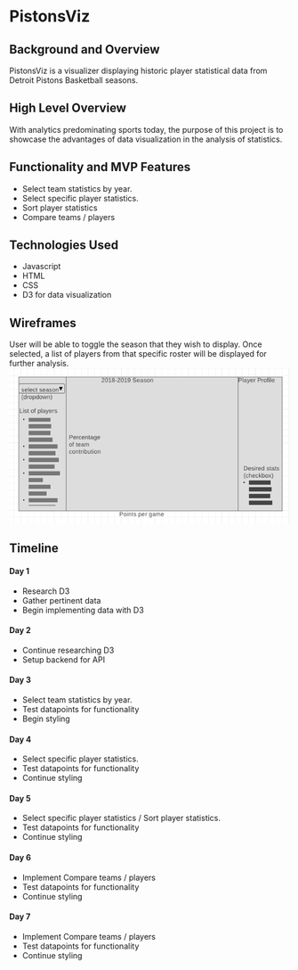 <h1>PistonsViz</h1>

<h2>Background and Overview</h2>
PistonsViz is a visualizer displaying historic player statistical data from Detroit Pistons Basketball seasons.

<h2>High Level Overview</h2>
With analytics predominating sports today, the purpose of this project is to showcase the advantages of data visualization in the analysis of statistics.

<h2>Functionality and MVP Features</h2>
<ul>
    <li>Select team statistics by year.</li>
    <li>Select specific player statistics.</li>
    <li>Sort player statistics</li>
    <li>Compare teams / players</li>
</ul>

<h2>Technologies Used</h2>
<ul>
    <li>Javascript</li>
    <li>HTML</li>
    <li>CSS</li>
    <li>D3 for data visualization</li>
</ul>

<h2>Wireframes</h2>
User will be able to toggle the season that they wish to display.  Once selected, a list of players from that specific roster will be displayed for further analysis.

<img src = "https://github.com/robinbshrestha/PistonsViz/blob/master/wireframes.png"/>

<h2>Timeline</h2>
<h4>Day 1</h4>
<ul>
    <li>Research D3</li>
    <li>Gather pertinent data</li>
    <li>Begin implementing data with D3</li>
</ul>

<h4>Day 2</h4>
<ul>
    <li>Continue researching D3</li>
    <li>Setup backend for API</li>
</ul>

<h4>Day 3</h4>
<ul>
    <li>Select team statistics by year.</li>
    <li>Test datapoints for functionality</li>
    <li>Begin styling</li>
</ul>
<h4>Day 4</h4>
<ul>
    <li>Select specific player statistics.</li>
    <li>Test datapoints for functionality</li>
    <li>Continue styling</li>
</ul>
<h4>Day 5</h4>
<ul>
    <li>Select specific player statistics / Sort player statistics.</li>
    <li>Test datapoints for functionality</li>
    <li>Continue styling</li>
</ul>
<h4>Day 6</h4>
<ul>
    <li>Implement Compare teams / players</li>
    <li>Test datapoints for functionality</li>
    <li>Continue styling</li>
</ul>
<h4>Day 7</h4>
<ul>
    <li>Implement Compare teams / players</li>
    <li>Test datapoints for functionality</li>
    <li>Continue styling</li>
</ul>


